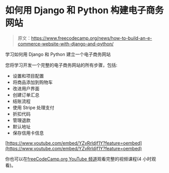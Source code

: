 # 如何用 Django 和 Python 构建电子商务网站

> 原文：<https://www.freecodecamp.org/news/how-to-build-an-e-commerce-website-with-django-and-python/>

学习如何用 Django 和 Python 建立一个电子商务网站

您将学习开发一个完整的电子商务网站的所有步骤，包括:

*   设置和项目配置
*   将商品添加到购物车
*   改进用户界面
*   创建订单汇总
*   结账流程
*   使用 Stripe 处理支付
*   折扣代码
*   管理退款
*   默认地址
*   保存信用卡信息

[https://www.youtube.com/embed/YZvRrldjf1Y?feature=oembed](https://www.youtube.com/embed/YZvRrldjf1Y?feature=oembed)

你也可以在[freeCodeCamp.org YouTube 频道](https://www.youtube.com/watch?v=YZvRrldjf1Y)观看完整的视频课程(4 小时观看)。